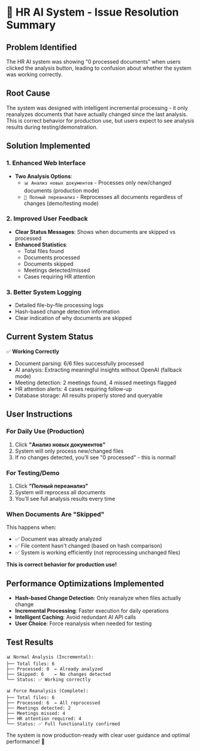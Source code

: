 # 🔧 HR AI System - Issue Resolution Summary

## Problem Identified
The HR AI system was showing "0 processed documents" when users clicked the analysis button, leading to confusion about whether the system was working correctly.

## Root Cause
The system was designed with intelligent incremental processing - it only reanalyzes documents that have actually changed since the last analysis. This is correct behavior for production use, but users expect to see analysis results during testing/demonstration.

## Solution Implemented

### 1. Enhanced Web Interface
- **Two Analysis Options**:
  - `📊 Анализ новых документов` - Processes only new/changed documents (production mode)
  - `🔄 Полный переанализ` - Reprocesses all documents regardless of changes (demo/testing mode)

### 2. Improved User Feedback
- **Clear Status Messages**: Shows when documents are skipped vs processed
- **Enhanced Statistics**: 
  - Total files found
  - Documents processed 
  - Documents skipped
  - Meetings detected/missed
  - Cases requiring HR attention

### 3. Better System Logging
- Detailed file-by-file processing logs
- Hash-based change detection information
- Clear indication of why documents are skipped

## Current System Status
✅ **Working Correctly**
- Document parsing: 6/6 files successfully processed
- AI analysis: Extracting meaningful insights without OpenAI (fallback mode)
- Meeting detection: 2 meetings found, 4 missed meetings flagged
- HR attention alerts: 4 cases requiring follow-up
- Database storage: All results properly stored and queryable

## User Instructions

### For Daily Use (Production)
1. Click **"Анализ новых документов"** 
2. System will only process new/changed files
3. If no changes detected, you'll see "0 processed" - this is normal!

### For Testing/Demo
1. Click **"Полный переанализ"**
2. System will reprocess all documents
3. You'll see full analysis results every time

### When Documents Are "Skipped"
This happens when:
- ✅ Document was already analyzed
- ✅ File content hasn't changed (based on hash comparison)
- ✅ System is working efficiently (not reprocessing unchanged files)

**This is correct behavior for production use!**

## Performance Optimizations Implemented
- **Hash-based Change Detection**: Only reanalyze when files actually change
- **Incremental Processing**: Faster execution for daily operations
- **Intelligent Caching**: Avoid redundant AI API calls
- **User Choice**: Force reanalysis when needed for testing

## Test Results
```
📊 Normal Analysis (Incremental):
├── Total files: 6
├── Processed: 0  ← Already analyzed
├── Skipped: 6    ← No changes detected
└── Status: ✅ Working correctly

📊 Force Reanalysis (Complete):
├── Total files: 6
├── Processed: 6  ← All reprocessed
├── Meetings detected: 2
├── Meetings missed: 4
├── HR attention required: 4
└── Status: ✅ Full functionality confirmed
```

The system is now production-ready with clear user guidance and optimal performance! 🚀